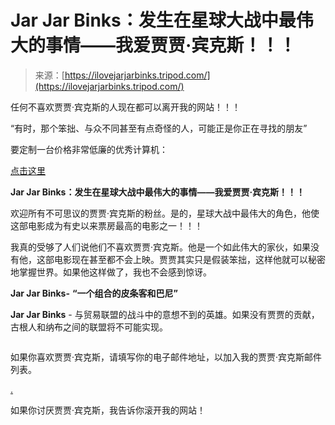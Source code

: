<!--yml

category: 未分类

date: 2024-05-27 15:04:51

-->

# Jar Jar Binks：发生在星球大战中最伟大的事情——我爱贾贾·宾克斯！！！

> 来源：[https://ilovejarjarbinks.tripod.com/](https://ilovejarjarbinks.tripod.com/)

任何不喜欢贾贾·宾克斯的人现在都可以离开我的网站！！！

“有时，那个笨拙、与众不同甚至有点奇怪的人，可能正是你正在寻找的朋友”

要定制一台价格非常低廉的优秀计算机：

[点击这里](http://www.tqcomputers.net "http://www.tqcomputers.net")

**Jar Jar Binks：发生在星球大战中最伟大的事情——我爱贾贾·宾克斯！！！**

欢迎所有不可思议的贾贾·宾克斯的粉丝。是的，星球大战中最伟大的角色，他使这部电影成为有史以来票房最高的电影之一！！！

我真的受够了人们说他们不喜欢贾贾·宾克斯。他是一个如此伟大的家伙，如果没有他，这部电影现在甚至都不会上映。贾贾其实只是假装笨拙，这样他就可以秘密地掌握世界。如果他这样做了，我也不会感到惊讶。

**Jar Jar Binks-** **“一个组合的皮条客和巴尼”**

**Jar Jar Binks** - 与贸易联盟的战斗中的意想不到的英雄。如果没有贾贾的贡献，古根人和纳布之间的联盟将不可能实现。

**<embed src="HTMLobj-201/Outkast_-_So_Fresh_So_Clean.mid" autostart="true" hidden="true">**

如果你喜欢贾贾·宾克斯，请填写你的电子邮件地址，以加入我的贾贾·宾克斯邮件列表。

[.](id35.htm ".")

如果你讨厌贾贾·宾克斯，我告诉你滚开我的网站！
